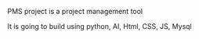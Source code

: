 PMS project is a project management tool

It is going to build using python, AI, Html, CSS, JS, Mysql